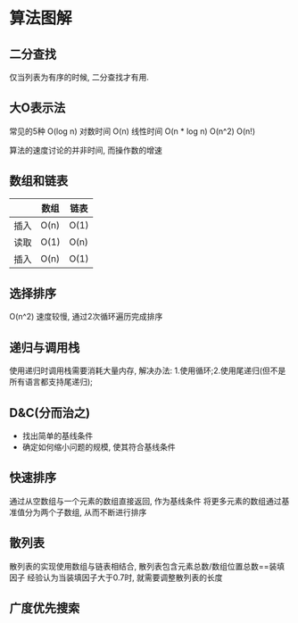 # 算法图解

## 二分查找

仅当列表为有序的时候, 二分查找才有用.

## 大O表示法

常见的5种
O(log n) 对数时间
O(n) 线性时间
O(n * log n)
O(n^2)
O(n!)

算法的速度讨论的并非时间, 而操作数的增速

## 数组和链表

|      | 数组 | 链表 |
| ---- | ---- | ---- |
| 插入 | O(n) | O(1) |
| 读取 | O(1) | O(n) |
| 插入 | O(n) | O(1) |

## 选择排序

O(n^2)
速度较慢, 通过2次循环遍历完成排序

## 递归与调用栈

使用递归时调用栈需要消耗大量内存, 解决办法: 1.使用循环;2.使用尾递归(但不是所有语言都支持尾递归);

## D&C(分而治之)

* 找出简单的基线条件
* 确定如何缩小问题的规模, 使其符合基线条件

## 快速排序

通过从空数组与一个元素的数组直接返回, 作为基线条件
将更多元素的数组通过基准值分为两个子数组, 从而不断进行排序

## 散列表

散列表的实现使用数组与链表相结合, 散列表包含元素总数/数组位置总数==装填因子
经验认为当装填因子大于0.7时, 就需要调整散列表的长度

## 广度优先搜索
